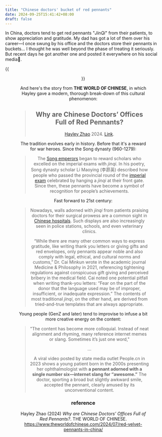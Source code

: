 ```yaml
---
title: "Chinese doctors' bucket of red pennants"
date: 2024-09-25T15:41:42+08:00
draft: false
---
```


In China, doctors tend to get red pennants "*JinQi*" from their patients, to show appreciation and gratitude. My dad has got a lot of them over his career—I once swung by his office and the doctors store their pennants in buckets... I thought he was well beyond the phase of treating it seriously. But recent days he got another one and posted it everywhere on his social media🤣.

{{<figure align="center" src="/bio/red_pennant.jpeg" caption="Tips of giving out pennant: the bestower should loudly announce their presence and even pretend to be lost so that everyone knows who they're looking for." width="96%">}}

And here's the story from **THE WORLD OF CHINESE**, in which Hayley gave a modern, thorough break-down of this cultural phenomenon:

> ## Why are Chinese Doctors’ Offices Full of Red Pennants?
>
> [Hayley Zhao](https://www.theworldofchinese.com/authors/hayley-zhao) 2024. [Link](https://www.theworldofchinese.com/2024/07/red-velvet-pennants-in-china/).

The tradition evolves early in history. Before that it's a reward for war heroes. Since the Song dynasty (960-1279):

> The [Song emperors](https://www.theworldofchinese.com/2021/09/rediscovering-henans-forgotten-imperial-tombs/) began to reward scholars who excelled on the imperial exams with *jinqi*. In his poetry, Song dynasty scholar Li Maoying (李昴英) described how people who passed the provincial round of the [imperial exam](https://www.theworldofchinese.com/2023/06/how-did-ancient-chinese-scholars-prepare-for-exams/) celebrated by hanging a *jinqi* at their front gate. Since then, these pennants have become a symbol of recognition for people’s achievements.

Fast forward to 21st century:

> Nowadays, walls adorned with *jinqi* from patients praising doctors for their surgical prowess are a common sight in [Chinese hospitals](https://www.theworldofchinese.com/2023/02/im-a-doctor-not-a-robot-seven-years-in-a-chinese-er/). Such displays are also increasingly seen in police stations, schools, and even veterinary clinics.
>
> “While there are many other common ways to express gratitude, like writing thank you letters or giving gifts and red envelopes, only pennants appear noble and also comply with legal, ethical, and cultural norms and customs,” Dr. Cai Minkun wrote in the academic journal Medicine & Philosophy in 2021, referencing tightening regulations against conspicuous gift giving and perceived bribery in the medical field. Cai noted one potential pitfall when writing thank-you letters: “Fear on the part of the donor that the language used may be of improper, insufficient, or inadequate expression.” The contents of most traditional *jinqi*, on the other hand, are derived from tried-and-true templates that are always appropriate.

Young people (GenZ and later) tend to improvise to infuse a bit more creative energy on the content:

> "The content has become more colloquial. Instead of neat alignment and rhyming, many reference internet memes or slang. Sometimes it’s just one word,"
>
> ...
>
> A viral video posted by state media outlet People.cn in 2023 shows a young patient born in the 2000s presenting her ophthalmologist with **a pennant adorned with a single number six—internet slang for “awesome.”** The doctor, sporting a broad but slightly awkward smile, accepted the pennant, clearly amused by its unconventional content.

### reference

Hayley Zhao (2024) *Why are Chinese Doctors’ Offices Full of Red Pennants?*. THE WORLD OF CHINESE. https://www.theworldofchinese.com/2024/07/red-velvet-pennants-in-china/
